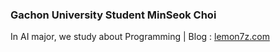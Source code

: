 ### Gachon University Student MinSeok Choi
 
In AI major, we study about Programming | Blog : [lemon7z.com](https://lemon7z.com)
